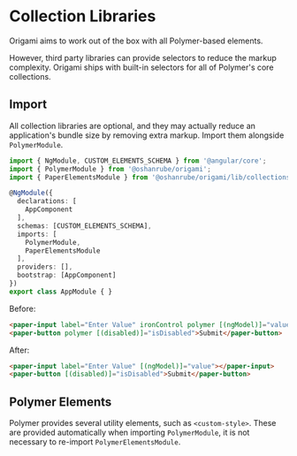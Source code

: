 # Collection Libraries

Origami aims to work out of the box with all Polymer-based elements.

However, third party libraries can provide selectors to reduce the markup complexity. Origami ships with built-in selectors for all of Polymer's core collections.

## Import

All collection libraries are optional, and they may actually reduce an application's bundle size by removing extra markup. Import them alongside `PolymerModule`.

```ts
import { NgModule, CUSTOM_ELEMENTS_SCHEMA } from '@angular/core';
import { PolymerModule } from '@oshanrube/origami';
import { PaperElementsModule } from '@oshanrube/origami/lib/collections';

@NgModule({
  declarations: [
    AppComponent
  ],
  schemas: [CUSTOM_ELEMENTS_SCHEMA],
  imports: [
    PolymerModule,
    PaperElementsModule
  ],
  providers: [],
  bootstrap: [AppComponent]
})
export class AppModule { }
```

Before:
```html
<paper-input label="Enter Value" ironControl polymer [(ngModel)]="value"></paper-input>
<paper-button polymer [(disabled)]="isDisabled">Submit</paper-button>
```

After:
```html
<paper-input label="Enter Value" [(ngModel)]="value"></paper-input>
<paper-button [(disabled)]="isDisabled">Submit</paper-button>
```

## Polymer Elements

Polymer provides several utility elements, such as `<custom-style>`. These are provided automatically when importing `PolymerModule`, it is not necessary to re-import `PolymerElementsModule`.
